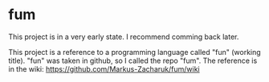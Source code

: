 # fum
This project is in a very early state. I recommend comming back later.

This project is a reference to a programming language called "fun" (working title). "fun" was taken in github, so I called the repo "fum". The reference is in the wiki:
https://github.com/Markus-Zacharuk/fum/wiki
